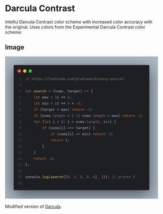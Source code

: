 # Darcula Contrast

IntelliJ Darcula Contrast color scheme with increased color accuracy with the original.
Uses colors from the Experimental Darcula Contrast color scheme.

## Image

![Alt text](/images/sample-js-code.png)

Modified version of [Darcula](https://github.com/rokoroku/vscode-theme-darcula).
